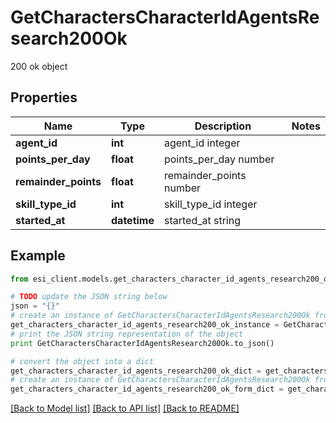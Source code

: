 # GetCharactersCharacterIdAgentsResearch200Ok

200 ok object

## Properties

Name | Type | Description | Notes
------------ | ------------- | ------------- | -------------
**agent_id** | **int** | agent_id integer | 
**points_per_day** | **float** | points_per_day number | 
**remainder_points** | **float** | remainder_points number | 
**skill_type_id** | **int** | skill_type_id integer | 
**started_at** | **datetime** | started_at string | 

## Example

```python
from esi_client.models.get_characters_character_id_agents_research200_ok import GetCharactersCharacterIdAgentsResearch200Ok

# TODO update the JSON string below
json = "{}"
# create an instance of GetCharactersCharacterIdAgentsResearch200Ok from a JSON string
get_characters_character_id_agents_research200_ok_instance = GetCharactersCharacterIdAgentsResearch200Ok.from_json(json)
# print the JSON string representation of the object
print GetCharactersCharacterIdAgentsResearch200Ok.to_json()

# convert the object into a dict
get_characters_character_id_agents_research200_ok_dict = get_characters_character_id_agents_research200_ok_instance.to_dict()
# create an instance of GetCharactersCharacterIdAgentsResearch200Ok from a dict
get_characters_character_id_agents_research200_ok_form_dict = get_characters_character_id_agents_research200_ok.from_dict(get_characters_character_id_agents_research200_ok_dict)
```
[[Back to Model list]](../README.md#documentation-for-models) [[Back to API list]](../README.md#documentation-for-api-endpoints) [[Back to README]](../README.md)


